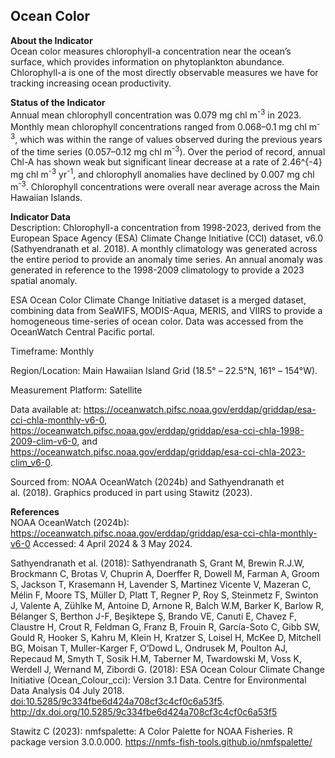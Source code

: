 ## Ocean Color

**About the Indicator**  
Ocean color measures chlorophyll-a concentration near the ocean’s
surface, which provides information on phytoplankton abundance.
Chlorophyll-a is one of the most directly observable measures we have
for tracking increasing ocean productivity.

**Status of the Indicator**  
Annual mean chlorophyll concentration was 0.079 mg chl m<sup>-3</sup> in
2023. Monthly mean chlorophyll concentrations ranged from 0.068–0.1 mg
chl m<sup>-3</sup>, which was within the range of values observed during
the previous years of the time series (0.057–0.12 mg chl
m<sup>-3</sup>). Over the period of record, annual Chl-A has shown weak
but significant linear decrease at a rate of 2.46^{-4} mg chl
m<sup>-3</sup> yr<sup>-1</sup>, and chlorophyll anomalies have declined
by 0.007 mg chl m<sup>-3</sup>. Chlorophyll concentrations were overall
near average across the Main Hawaiian Islands.

**Indicator Data**  
Description: Chlorophyll-a concentration from 1998-2023, derived from
the European Space Agency (ESA) Climate Change Initiative (CCI) dataset,
v6.0 (Sathyendranath et al. 2018). A monthly climatology was generated
across the entire period to provide an anomaly time series. An annual
anomaly was generated in reference to the 1998-2009 climatology to
provide a 2023 spatial anomaly.

ESA Ocean Color Climate Change Initiative dataset is a merged dataset,
combining data from SeaWIFS, MODIS-Aqua, MERIS, and VIIRS to provide a
homogeneous time-series of ocean color. Data was accessed from the
OceanWatch Central Pacific portal.

Timeframe: Monthly

Region/Location: Main Hawaiian Island Grid (18.5° – 22.5°N, 161° –
154°W).

Measurement Platform: Satellite

Data available at:
<https://oceanwatch.pifsc.noaa.gov/erddap/griddap/esa-cci-chla-monthly-v6-0>,
<https://oceanwatch.pifsc.noaa.gov/erddap/griddap/esa-cci-chla-1998-2009-clim-v6-0>,
and
<https://oceanwatch.pifsc.noaa.gov/erddap/griddap/esa-cci-chla-2023-clim_v6-0>.

Sourced from: NOAA OceanWatch (2024b) and Sathyendranath et al. (2018).
Graphics produced in part using Stawitz (2023).

**References**  
NOAA OceanWatch (2024b):
<https://oceanwatch.pifsc.noaa.gov/erddap/griddap/esa-cci-chla-monthly-v6-0>
Accessed: 4 April 2024 & 3 May 2024.

Sathyendranath et al. (2018): Sathyendranath S, Grant M, Brewin R.J.W,
Brockmann C, Brotas V, Chuprin A, Doerffer R, Dowell M, Farman A, Groom
S, Jackson T, Krasemann H, Lavender S, Martinez Vicente V, Mazeran C,
Mélin F, Moore TS, Müller D, Platt T, Regner P, Roy S, Steinmetz F,
Swinton J, Valente A, Zühlke M, Antoine D, Arnone R, Balch W.M, Barker
K, Barlow R, Bélanger S, Berthon J-F, Beşiktepe Ş, Brando VE, Canuti E,
Chavez F, Claustre H, Crout R, Feldman G, Franz B, Frouin R, García-Soto
C, Gibb SW, Gould R, Hooker S, Kahru M, Klein H, Kratzer S, Loisel H,
McKee D, Mitchell BG, Moisan T, Muller-Karger F, O’Dowd L, Ondrusek M,
Poulton AJ, Repecaud M, Smyth T, Sosik H.M, Taberner M, Twardowski M,
Voss K, Werdell J, Wernand M, Zibordi G. (2018): ESA Ocean Colour
Climate Change Initiative (Ocean\_Colour\_cci): Version 3.1 Data. Centre
for Environmental Data Analysis 04 July 2018.
<doi:10.5285/9c334fbe6d424a708cf3c4cf0c6a53f5>.
<http://dx.doi.org/10.5285/9c334fbe6d424a708cf3c4cf0c6a53f5>

Stawitz C (2023): nmfspalette: A Color Palette for NOAA Fisheries. R
package version 3.0.0.000.
<https://nmfs-fish-tools.github.io/nmfspalette/>
